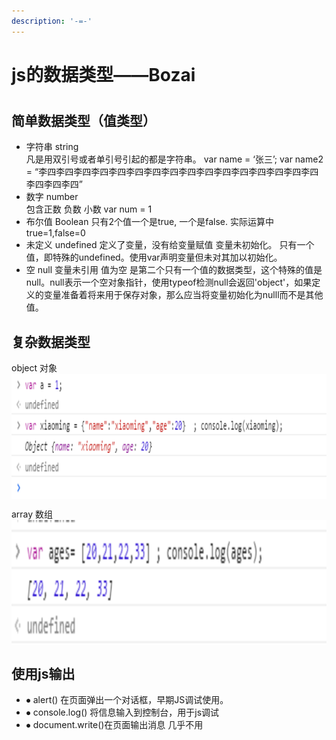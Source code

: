 ```yaml
---
description: '-=-'
---
```


# js的数据类型——Bozai

# 
## 简单数据类型（值类型）
+ 字符串 string   
  凡是用双引号或者单引号引起的都是字符串。
var  name = ‘张三’;
var name2 = “李四李四李四李四李四李四李四李四李四李四李四李四李四李四李四李四李四李四李四”
+ 数字 number   
 包含正数  负数  小数
 var num = 1
+ 布尔值 Boolean
 只有2个值一个是true, 一个是false.   实际运算中true=1,false=0
+ 未定义 undefined
 定义了变量，没有给变量赋值 变量未初始化。
 只有一个值，即特殊的undefined。使用var声明变量但未对其加以初始化。
+ 空 null
变量未引用  值为空
 是第二个只有一个值的数据类型，这个特殊的值是null。null表示一个空对象指针，使用typeof检测null会返回'object'，如果定义的变量准备着将来用于保存对象，那么应当将变量初始化为nulll而不是其他值。
 ## 复杂数据类型
  object  对象
  <img src="./img/图片10.png" width = "700" height = "200" alt="图片名称" align=center />  


  array  数组
  <img src="./img/图片11.png" width = "700" height = "200" alt="图片名称" align=center />

## 使用js输出
+ ⦁	alert()  在页面弹出一个对话框，早期JS调试使用。
+ ⦁	console.log()  将信息输入到控制台，用于js调试
+ ⦁	document.write()在页面输出消息    几乎不用

